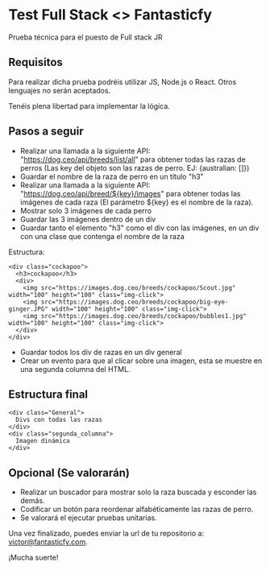 # Test Full Stack <> Fantasticfy
Prueba técnica para el puesto de Full stack JR

## Requisitos
Para realizar dicha prueba podréis utilizar JS, Node.js o React. Otros lenguajes no serán aceptados.

Tenéis plena libertad para implementar la lógica.

## Pasos a seguir

* Realizar una llamada a la siguiente API: "https://dog.ceo/api/breeds/list/all" para obtener todas las razas de perros (Las key del objeto son las razas de perro. EJ: {australian: []})
* Guardar el nombre de la raza de perro en un título "h3"
* Realizar una llamada a la siguiente API: "https://dog.ceo/api/breed/${key}/images" para obtener todas las imágenes de cada raza (El parámetro ${key} es el nombre de la raza).
* Mostrar solo 3 imágenes de cada perro
* Guardar las 3 imágenes dentro de un div 
* Guardar tanto el elemento "h3" como el div con las imágenes, en un div con una clase que contenga el nombre de la raza

Estructura:
```
<div class="cockapoo">
  <h3>cockapoo</h3>
  <div>
    <img src="https://images.dog.ceo/breeds/cockapoo/Scout.jpg" width="100" height="100" class="img-click">
    <img src="https://images.dog.ceo/breeds/cockapoo/big-eye-ginger.JPG" width="100" height="100" class="img-click">
    <img src="https://images.dog.ceo/breeds/cockapoo/bubbles1.jpg" width="100" height="100" class="img-click">
  </div>
</div>
```
* Guardar todos los div de razas en un div general
* Crear un evento para que al clicar sobre una imagen, esta se muestre en una segunda columna del HTML.

## Estructura final
```
<div class="General">
  Divs con todas las razas
</div>
<div class="segunda_columna">
  Imagen dinámica
</div>
```
## Opcional (Se valorarán)
* Realizar un buscador para mostrar solo la raza buscada y esconder las demás.
* Codificar un botón para reordenar alfabéticamente las razas de perro.
* Se valorará el ejecutar pruebas unitarias.

Una vez finalizado, puedes enviar la url de tu repositorio a: victor@fantasticfy.com. 

¡Mucha suerte!
